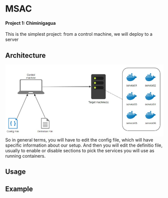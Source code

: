 # MSAC
#### Project 1: Chiminigagua
This is the simplest project: from a control machine, we will deploy to a server 

## Architecture
![General Architecture](../docs/assets/images/arch.jpg)
So in general terms, you will have to edit the config file, which will have specific information about our setup. And then you will edit the definitio file, usually to enable or disable sections to pick the services you will use as running containers.

## Usage


## Example


